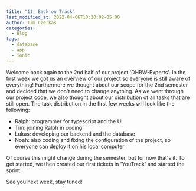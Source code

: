 ```yaml
---
title: "11: Back on Track"
last_modified_at: 2022-04-06T10:20:02-05:00
author: Tim Czerkas
categories:
  - Blog
tags:
  - database
  - app
  - ionic
---
```


Welcome back again to the 2nd half of our project 'DHBW-Experts'. In the first week we got us an overview of our project so everyone is still aware of everything! Furthermore we thought about our scope for the 2nd semester and decided that we don't need to change anything.
As we went through our project code, we also thought about our distribution of all tasks that are still open. The task distribution in the first few weeks will look like the following:
- Ralph: programmer for typescript and the UI
- Tim: joining Ralph in coding
- Lukas: developing our backend and the database
- Noah: also coding and fixing the configuration of the project, so everyone can deploy it on his local computer

Of course this might change during the semester, but for now that's it.
To get started, we then created our first tickets in 'YouTrack' and started the sprint. 

See you next week, stay tuned!
